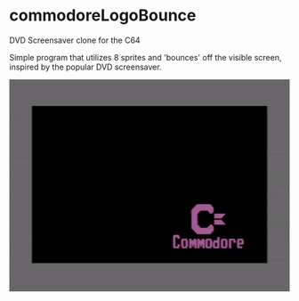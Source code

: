 # commodoreLogoBounce
DVD Screensaver clone for the C64

Simple program that utilizes 8 sprites and 'bounces' off the visible screen, inspired by the popular DVD screensaver.

![Demonstration](readme-gif.gif)